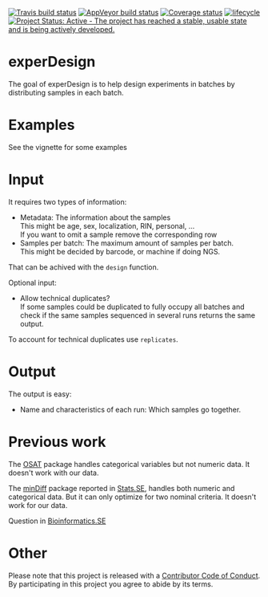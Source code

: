 [![Travis build status](https://travis-ci.org/llrs/experDesign.svg?branch=master)](https://travis-ci.org/llrs/experDesign)
[![AppVeyor build status](https://ci.appveyor.com/api/projects/status/github/llrs/experDesign?branch=master&svg=true)](https://ci.appveyor.com/project/llrs/experDesign)
[![Coverage status](https://codecov.io/gh/llrs/experDesign/branch/master/graph/badge.svg)](https://codecov.io/github/llrs/experDesign?branch=master)
[![lifecycle](https://img.shields.io/badge/lifecycle-experimental-orange.svg)](https://www.tidyverse.org/lifecycle/#experimental)
[![Project Status: Active - The project has reached a stable, usable state and is being actively developed.](http://www.repostatus.org/badges/latest/active.svg)](http://www.repostatus.org/#active)

# experDesign

The goal of experDesign is to help design experiments in batches by 
distributing samples in each batch.

# Examples

See the vignette for some examples

# Input

It requires two types of information:

 - Metadata: The information about the samples  
   This might be age, sex, localization, RIN, personal, ...  
   If you want to omit a sample remove the corresponding row
 - Samples per batch: The maximum amount of samples per batch.  
  This might be decided by barcode, or machine if doing NGS.
  
That can be achived with the `design` function.

Optional input:

 - Allow technical duplicates?  
   If some samples could be duplicated to fully occupy all batches and check if the same samples sequenced in several runs returns the same output.

To account for technical duplicates use `replicates`.

# Output

The output is easy:

 - Name and characteristics of each run: Which samples go together.
 
# Previous work

The [OSAT](https://bioconductor.org/packages/OSAT/) package handles categorical variables but not numeric data. It doesn't work with our data.

The [minDiff](https://github.com/m-Py/minDiff) package reported in [Stats.SE](https://stats.stackexchange.com/a/326015/105234), handles both 
numeric and categorical data. But it can only optimize for two nominal criteria.
It doesn't work for our data.

Question in [Bioinformatics.SE](https://bioinformatics.stackexchange.com/q/4765/48)

# Other

Please note that this project is released with a [Contributor Code of Conduct](CODE_OF_CONDUCT.md).
By participating in this project you agree to abide by its terms.

